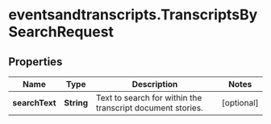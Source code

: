 # eventsandtranscripts.TranscriptsBySearchRequest

## Properties

Name | Type | Description | Notes
------------ | ------------- | ------------- | -------------
**searchText** | **String** | Text to search for within the transcript document stories. | [optional] 


